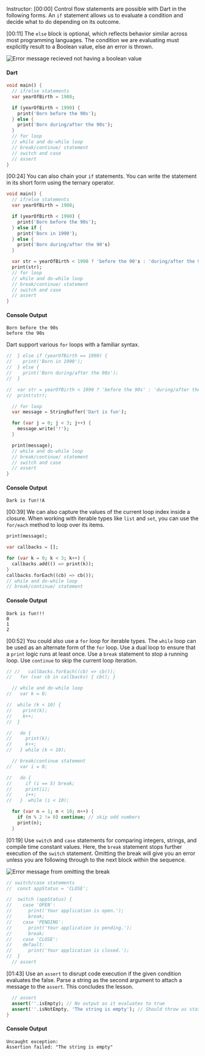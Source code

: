 Instructor: [00:00] Control flow statements are possible with Dart in the following forms. An `if` statement allows us to evaluate a condition and decide what to do depending on its outcome.

[00:11] The `else` block is optional, which reflects behavior similar across most programming languages. The condition we are evaluating must explicitly result to a Boolean value, else an error is thrown.

![Error message recieved not having a boolean value](https://res.cloudinary.com/dg3gyk0gu/image/upload/v1552508418/transcript-images/control-flow-statements-in-dart-error-message-boolean.jpg)

#### Dart

```dart
void main() {
  // if/else statements
  var yearOfBirth = 1988;

  if (yearOfBirth < 1990) {
    print('Born before the 90s');
  } else {
    print('Born during/after the 90s');
  }
  // for loop
  // while and do-while loop
  // break/continue/ statement
  // switch and case
  // assert
}
```

[00:24] You can also chain your `if` statements. You can write the statement in its short form using the ternary operator. 

```dart
void main() {
  // if/else statements
  var yearOfBirth = 1988;

  if (yearOfBirth < 1990) {
    print('Born before the 90s');
  } else if {
    print('Born in 1990');
  } else {
    print('Born during/after the 90's)
  }

  var str = yearOfBirth < 1990 ? 'before the 90's : 'during/after the 90's;
  print(str);
  // for loop
  // while and do-while loop
  // break/continue/ statement
  // switch and case
  // assert
}
```

#### Console Output

```text
Born before the 90s
before the 90s
```

Dart support various `for` loops with a familiar syntax.

```dart
//  } else if (yearOfBirth == 1990) {
//    print('Born in 1990');
//  } else {
//    print('Born during/after the 90s');
//  }

//  var str = yearOfBirth < 1990 ? 'before the 90s' : 'during/after the 90s';
//  print(str);

  // for loop
  var message = StringBuffer('Dart is fun');

  for (var j = 0; j < 3; j++) {
    message.write('!');
  }

  print(message);
  // while and do-while loop
  // break/continue/ statement
  // switch and case
  // assert
}
```

#### Console Output

```Text
Dark is fun!!A
```

[00:39] We can also capture the values of the current loop index inside a closure. When working with iterable types like `list` and `set`, you can use the `for/each` method to loop over its items.

```dart
print(message);

var callbacks = [];

for (var k = 0; k < 3; k++) {
  callbacks.add(() => print(k));
}
callbacks.forEach((cb) => cb());
// while and do-while loop
// break/continue/ statement
```

#### Console Output

```text
Dark is fun!!!
0
1
2
```

[00:52] You could also use a `for` loop for iterable types. The `while` loop can be used as an alternate form of the `for` loop. Use a dual loop to ensure that a `print` logic runs at least once. Use a `break` statement to stop a running loop. Use `continue` to skip the current loop iteration.

```dart
// //   callbacks.forEach((cb) => cb());
//   for (var cb in callbacks) { cb(); }

  // while and do-while loop
//   var k = 0;

//  while (k < 10) {
//    print(k);
//    k++;
//  }

//   do {
//     print(k);
//     k++;
//   } while (k < 10);

  // break/continue statement
//   var i = 0;

//   do {
//     if (i == 5) break;
//     print(i);
//     i++;
//   }  while (i < 10);

  for (var n = 1; n < 10; n++) {
    if (n % 2 != 0) continue; // skip odd numbers
    print(n);
  }
```

[01:19] Use `switch` and `case` statements for comparing integers, strings, and compile time constant values. Here, the `break` statement stops further execution of the `switch` statement. Omitting the break will give you an error unless you are following through to the next block within the sequence.

![Error message from omitting the break](https://res.cloudinary.com/dg3gyk0gu/image/upload/v1552508418/transcript-images/control-flow-statements-in-dart-error-message-omitting-break.jpg)

```dart
// switch/case statements
//  const appStatus = 'CLOSE';

//  switch (appStatus) {
//    case 'OPEN':
//      print('Your application is open.');
//      break;
//    case 'PENDING':
//      print('Your application is pending.');
//      break;
//    case 'CLOSE':
//    default:
//      print('Your application is closed.');
//  }
  // assert
```

[01:43] Use an `assert` to disrupt code execution if the given condition evaluates the false. Parse a string as the second argument to attach a message to the `assert`. This concludes the lesson.

```dart
  // assert
  assert(''.isEmpty); // No output as it evaluates to true
  assert(''.isNotEmpty, 'The string is empty'); // Should throw as statement evaluates to false
}
```

#### Console Output

```text
Uncaught exception: 
Assertion failed: "The string is empty"
```